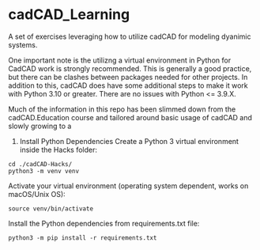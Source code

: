 # cadCAD_Learning
A set of exercises leveraging how to utilize cadCAD for modeling dyanimic systems.  

One important note is the utilizng a virtual environment in Python for CadCAD work is strongly recommended.  This is generally a good practice, but there can be clashes between packages needed for other projects. In addition to this, cadCAD does have some additional steps to make it work with Python 3.10 or greater.  There are no issues with Python <= 3.9.X.

Much of the information in this repo has been slimmed down from the cadCAD.Education course and tailored around basic usage of cadCAD and slowly growing to a 

1. Install Python Dependencies
Create a Python 3 virtual environment inside the Hacks folder:

```
cd ./cadCAD-Hacks/
python3 -m venv venv
```
Activate your virtual environment (operating system dependent, works on macOS/Unix OS):

```
source venv/bin/activate
```
Install the Python dependencies from requirements.txt file:

```
python3 -m pip install -r requirements.txt
```
